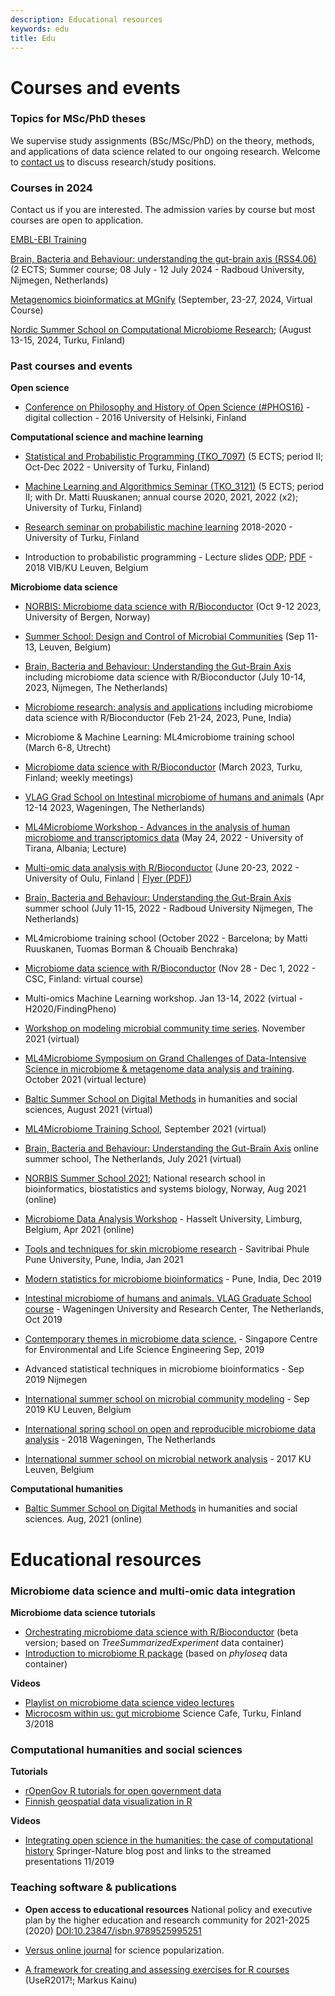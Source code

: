 ```yaml
---
description: Educational resources
keywords: edu
title: Edu
---
```



# Courses and events

### Topics for MSc/PhD theses

We supervise study assignments (BSc/MSc/PhD) on the theory, methods,
and applications of data science related to our ongoing
research. Welcome to [contact us](../../contact/) to discuss
research/study positions.



### Courses in 2024

Contact us if you are interested. The admission varies by course but most courses are open to application.

[EMBL-EBI Training]()

[Brain, Bacteria and Behaviour: understanding the gut-brain axis (RSS4.06)](https://www.ru.nl/en/education/education-for-professionals/overview/brain-bacteria-and-behaviour-understanding-the-gut-brain-axis-rss406) (2 ECTS; Summer course; 08 July - 12 July 2024 - Radboud University, Nijmegen, Netherlands)


[Metagenomics bioinformatics at MGnify](https://www.ebi.ac.uk/training/events/metagenomics-bioinformatics-mgnify/) (September, 23-27, 2024, Virtual Course)


[Nordic Summer School on Computational Microbiome Research](https://sites.utu.fi/microbiomesummerschool/); (August 13-15, 2024, Turku, Finland)


### Past courses and events

**Open science**

 - [Conference on Philosophy and History of Open Science (#PHOS16)](https://www.helsinki.fi/en/researchgroups/helsinki-digital-humanities/phos16-conference) - digital collection - 2016 University of Helsinki, Finland


**Computational science and machine learning**

- [Statistical and Probabilistic Programming (TKO_7097)](https://opas.peppi.utu.fi/fi/opintojakso/TKO_7097/91483) (5 ECTS; period II; Oct-Dec 2022 - University of Turku, Finland)

- [Machine Learning and Algorithmics Seminar (TKO_3121)](https://opas.peppi.utu.fi/fi/opintojakso/TKO_3121/3255) (5 ECTS; period II; with Dr. Matti Ruuskanen; annual course 2020, 2021, 2022 (x2); University of Turku, Finland)

- [Research seminar on probabilistic machine learning](https://gitlab.com/openresearchlabs/probabilistic_data_analysis_2020) 2018-2020 - University of Turku, Finland

- Introduction to probabilistic programming - Lecture slides [ODP](https://github.com/openresearchlabs/openresearchlabs.github.io/tree/master/publications/publications/slides/20180226-rstan-VIB.odp); [PDF](https://github.com/openresearchlabs/openresearchlabs.github.io/tree/master/publications/publications/slides/20180226-rstan-VIB.pdf) - 2018 VIB/KU Leuven, Belgium  


**Microbiome data science**


- [NORBIS: Microbiome data science with R/Bioconductor](https://norbis.w.uib.no/microbiome-data-science-with-r-bioconductor/) (Oct 9-12 2023, University of Bergen, Norway)

- [Summer School: Design and Control of Microbial Communities](http://msysbiology.com/microbedesign/) (Sep 11-13, Leuven, Belgium)

- [Brain, Bacteria and Behaviour: Understanding the Gut-Brain Axis](https://twitter.com/antagomir/status/1624025116001574912?s=20&t=k2TA4i7qHnK6JMhgQR1oBg) including microbiome data science with R/Bioconductor (July 10-14, 2023, Nijmegen, The Netherlands)

- [Microbiome research: analysis and applications]() including microbiome data science with R/Bioconductor (Feb 21-24, 2023, Pune, India)

- Microbiome & Machine Learning: ML4microbiome training school (March 6-8, Utrecht)

- [Microbiome data science with R/Bioconductor]() (March 2023, Turku, Finland; weekly meetings)

- [VLAG Grad School on Intestinal microbiome of humans and animals](https://www.vlaggraduateschool.nl/en/courses/course/imha23.htm) (Apr 12-14 2023, Wageningen, The Netherlands)

- [ML4Microbiome Workshop - Advances in the analysis of human microbiome and transcriptomics data](https://www.ml4microbiome.eu/meetings/workshop-advances-in-the-analysis-of-human-microbiome-and-transcriptomics-data-24-may-2022/) (May 24, 2022 - University of Tirana, Albania; Lecture)

- [Multi-omic data analysis with R/Bioconductor](https://microbiome.github.io/course_2022_oulu) (June 20-23, 2022 - University of Oulu, Finland | [Flyer (PDF)](https://github.com/microbiome/course_2022_oulu/raw/main/flyer.pdf))

- [Brain, Bacteria and Behaviour: Understanding the Gut-Brain Axis](https://www.ru.nl/radboudsummerschool/courses/2022/brain-bacteria-behaviour-understanding-gut-brain/) summer school (July 11-15, 2022 - Radboud University Nijmegen, The Netherlands)

- ML4microbiome training school (October 2022 - Barcelona; by Matti Ruuskanen, Tuomas Borman & Chouaib Benchraka)

- [Microbiome data science with R/Bioconductor](https://ssl.eventilla.com/microbiomeanalysis) (Nov 28 - Dec 1, 2022 - CSC, Finland: virtual course)

- Multi-omics Machine Learning workshop. Jan 13-14, 2022 (virtual - H2020/FindingPheno)

- [Workshop on modeling microbial community time series](http://msysbiology.com/microbialtimeseries/). November 2021 (virtual) 

- [ML4Microbiome Symposium on Grand Challenges of Data-Intensive Science in microbiome & metagenome data analysis and training](https://www.ml4microbiome.eu/the-programme-of-the-goblet-embnet-agm-2021-including-ml4microbiome-events-is-ready-and-available-here/). October 2021 (virtual lecture)

- [Baltic Summer School on Digital Methods](https://t.co/MJANYOeYmJ?amp=1) in humanities and social sciences, August 2021 (virtual)

- [ML4Microbiome Training School](https://www.ml4microbiome.eu/uppsala-2021), September 2021 (virtual)

- [Brain, Bacteria and Behaviour: Understanding the Gut-Brain Axis](https://www.ru.nl/radboudsummerschool/courses/2021/brain-bacteria-behaviour/) online summer school, The Netherlands, July 2021 (virtual)

- [NORBIS Summer School 2021](https://norbis.w.uib.no/norbis-summer-school-2021-program/); National research school in bioinformatics, biostatistics and systems biology, Norway, Aug 2021 (online)

- [Microbiome Data Analysis Workshop](https://mdawo.meetinghand.com/) - Hasselt University, Limburg, Belgium, Apr 2021 (online)

- [Tools and techniques for skin microbiome research](http://sppudocs.unipune.ac.in/sites/news_events/Lists/News%20and%20Announcements/Attachments/4783/workshop%20flyer_02.122020.pdf) - Savitribai Phule Pune University, Pune, India, Jan 2021

- [Modern statistics for microbiome bioinformatics](https://pbs.twimg.com/media/D-cRz8YUYAEuzNj.jpg) - Pune, India, Dec 2019

- [Intestinal microbiome of humans and animals. VLAG Graduate School course](https://www.vlaggraduateschool.nl/nl/cursus/IMHA19.htm#tab0) - Wageningen University and Research Center, The Netherlands, Oct 2019

- [Contemporary themes in microbiome data science.](http://www.scelse.sg/) - Singapore Centre for Environmental and Life Science Engineering Sep, 2019

- Advanced statistical techniques in microbiome bioinformatics - Sep 2019 Nijmegen  

- [International summer school on microbial community modeling](http://psbweb05.psb.ugent.be/conet/microbemodelschool/index.php) - Sep 2019 KU Leuven, Belgium

- [International spring school on open and reproducible microbiome data analysis](https://mibwurrepo.github.io/OPEN-REPRODUCIBLE-MICROBIOME-DATA-ANALYSIS-2018/) - 2018 Wageningen, The Netherlands  

- [International summer school on microbial network analysis](http://psbweb05.psb.ugent.be/conet/econetschool/index.php) - 2017 KU Leuven, Belgium


**Computational humanities**

- [Baltic Summer School on Digital Methods](https://t.co/MJANYOeYmJ?amp=1) in humanities and social sciences. Aug, 2021 (online)




# Educational resources

### Microbiome data science and multi-omic data integration

**Microbiome data science tutorials**

- [Orchestrating microbiome data science with R/Bioconductor](https://microbiome.github.io/OMA) (beta version; based on _TreeSummarizedExperiment_ data container)
- [Introduction to microbiome R package](https://microbiome.github.io/tutorials) (based on _phyloseq_ data container)


**Videos**

- [Playlist on microbiome data science video lectures](https://www.youtube.com/playlist?list=PLjiXAZO27elAJEptP59BN3whVJ61XIkST)
- [Microcosm within us: gut microbiome](https://www.youtube.com/watch?v=68a-tMganyQ) Science Cafe, Turku, Finland 3/2018



### Computational humanities and social sciences

**Tutorials**

- [rOpenGov R tutorials for open government data](http://ropengov.org/projects)
- [Finnish geospatial data visualization in R](https://ropengov.github.io/geofi)

**Videos**

- [Integrating open science in the humanities: the case of computational history](https://researchdata.springernature.com/users/334226-mikko-tolonen-leo-lahti/posts/56722-integrating-open-science-in-the-humanities-the-case-of-computational-history?fbclid=IwAR0f6C3jluizvZG6krIYMQ8P8VmPJi9lKVCjn62d1Db12eIB7YWIBXoT3l0) Springer-Nature blog post and links to the streamed presentations 11/2019

### Teaching software & publications

- **Open access to educational resources** National policy and executive plan by the higher education and research community for 2021-2025 (2020) [DOI:10.23847/isbn.9789525995251](https://doi.org/10.23847/isbn.9789525995251)

- [Versus online journal](https://www.versuslehti.fi/english/) for science popularization.

- [A framework for creating and assessing exercises for R courses](https://ropengov.github.io/edu/) (UseR2017!; Markus Kainu)


<!--[Presentation slides](https://gitlab.utu.fi/opencomp/outreach)-->

<!--Presentation slides, posters and other material available via [Github](https://github.com/openresearchlabs/openresearchlabs.github.io/tree/master/publications).-->



<!--For more information about our EDU topics : 
-------
<br/>

- [**Courses and events**](/edu/courses-events)  
 ---------------
- [**Resources**](/edu/resources)  
 ---------------
 -->

<!--<iframe src="http://livestream.com/accounts/2914987/events/4349899/videos/100125511/player?autoPlay=false&mute=false" frameborder="0" scrolling="no"></iframe>-->
<!-- To adjust frame size use: -->
<!--<iframe src="http://livestream.com/accounts/2914987/events/4349899/videos/100125511/player?autoPlay=false&height=360&mute=false&width=640" width="640" height="360" frameborder="0" scrolling="no"></iframe>-->
<!--
[**Apps4Finland interview**](http://vimeo.com/49912227) Helsinki, 9/2012
[**Open Tools for Open Data in Finland**](http://www.livestream.com/shareconference/video?clipId=pla_62b42b8c-eea4-4555-9447-c3432e356c81), SHARE Conference, Belgrade, Serbia 4/2012
[**Dependency Modeling Toolkit**](http://videolectures.net/icml2010_lahti_dmt/), ICML/MLSS Workshop. Haifa, Israel 6/2010
[**Academy of Finland video blog**](https://www.youtube.com/watch?v=duF4LBCII9o&t=4s) 2/2017
[**Open Peer Review**](http://livestream.com/accounts/2914987/events/4349899/videos/100125511/player?autoPlay=false&height=360&mute=false&width=640) in Academic MindTrek, Tampere 9/2015
[**Avoin data ja avoimet välineet Suomessa**](http://www.youtube.com/watch?v=4re-3qtm1os), Instanssi festival for digital creativity, Jyväskylä, Finland. March 2012.
[**Apps4Finland-gaalaesitelmä**](http://bambuser.com/v/2148849) (at 38:10), Apps4Finland Gala. Vanha ylioppilastalo. Helsinki, Finland. November 2011.
-->


